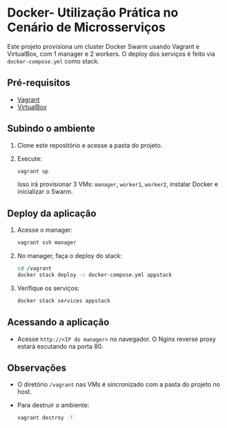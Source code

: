 # Docker- Utilização Prática no Cenário de Microsserviços

Este projeto provisiona um cluster Docker Swarm usando Vagrant e VirtualBox, com 1 manager e 2 workers. O deploy dos serviços é feito via `docker-compose.yml` como stack.

## Pré-requisitos

- [Vagrant](https://www.vagrantup.com/downloads)
- [VirtualBox](https://www.virtualbox.org/wiki/Downloads)

## Subindo o ambiente

1. Clone este repositório e acesse a pasta do projeto.
2. Execute:

   ```sh
   vagrant up
   ```

   Isso irá provisionar 3 VMs: `manager`, `worker1`, `worker2`, instalar Docker e inicializar o Swarm.

## Deploy da aplicação

1. Acesse o manager:

   ```sh
   vagrant ssh manager
   ```

2. No manager, faça o deploy do stack:

   ```sh
   cd /vagrant
   docker stack deploy -c docker-compose.yml appstack
   ```

3. Verifique os serviços:

   ```sh
   docker stack services appstack
   ```

## Acessando a aplicação

- Acesse `http://<IP do manager>` no navegador. O Nginx reverse proxy estará escutando na porta 80.

## Observações

- O diretório `/vagrant` nas VMs é sincronizado com a pasta do projeto no host.
- Para destruir o ambiente:

  ```sh
  vagrant destroy -f
  ```
